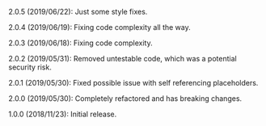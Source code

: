 2.0.5 (2019/06/22): Just some style fixes.

2.0.4 (2019/06/19): Fixing code complexity all the way.

2.0.3 (2019/06/18): Fixing code complexity.

2.0.2 (2019/05/31): Removed untestable code, which was a potential security risk.

2.0.1 (2019/05/30): Fixed possible issue with self referencing placeholders.

2.0.0 (2019/05/30): Completely refactored and has breaking changes.

1.0.0 (2018/11/23): Initial release.
